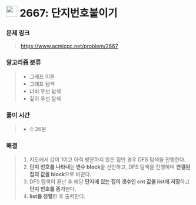 # <img src="https://static.solved.ac/tier_small/10.svg" width=30> 2667: 단지번호붙이기 

### 문제 링크

> https://www.acmicpc.net/problem/2667

### 알고리즘 분류
>- 그래프 이론
>- 그래프 탐색
>- 너비 우선 탐색
>- 깊이 우선 탐색

### 풀이 시간
>- ⏱ 26분

### 해결
> 1. 지도에서 값이 1이고 아직 방문하지 않은 집인 경우 DFS 탐색을 진행한다.
> 2. **단지 번호를 나타내는 변수 block**을 선언하고, DFS 탐색을 진행하며 **연결된 집의 값을 block**으로 바꾼다.
> 3. DFS 탐색이 끝난 후 해당 **단지에 있는 집의 갯수인 cnt 값을 list에 저장**하고 **단지 번호를 증가**한다.
> 4. **list를 정렬**한 후 출력한다.